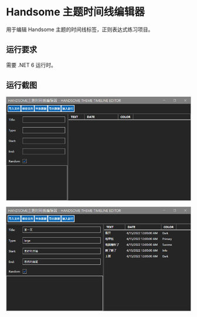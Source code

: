 # Handsome 主题时间线编辑器
用于编辑 Handsome 主题的时间线标签，正则表达式练习项目。

## 运行要求

需要 .NET 6 运行时。

## 运行截图

![图片](/Assets/convert-original-data.gif)

![图片](/Assets/add-new-row-and-export.gif)
